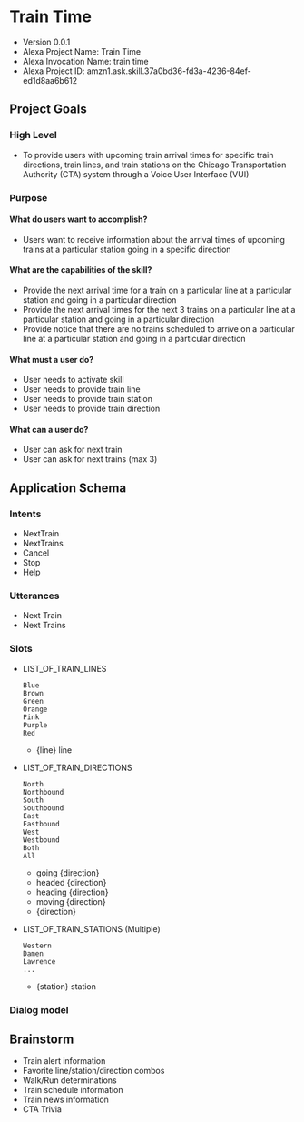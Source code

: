 # Train Time

* Version 0.0.1
* Alexa Project Name: Train Time
* Alexa Invocation Name: train time
* Alexa Project ID: amzn1.ask.skill.37a0bd36-fd3a-4236-84ef-ed1d8aa6b612

## Project Goals

### High Level

* To provide users with upcoming train arrival times for specific train directions, train lines, and train stations on the Chicago Transportation Authority (CTA) system through a Voice User Interface (VUI)

### Purpose

#### What do users want to accomplish?

* Users want to receive information about the arrival times of upcoming trains at a particular station going in a specific direction

#### What are the capabilities of the skill?

* Provide the next arrival time for a train on a particular line at a particular station and going in a particular direction
* Provide the next arrival times for the next 3 trains on a particular line at a particular station and going in a particular direction
* Provide notice that there are no trains scheduled to arrive on a particular line at a particular station and going in a particular direction

#### What must a user do?

* User needs to activate skill
* User needs to provide train line
* User needs to provide train station
* User needs to provide train direction

#### What can a user do?

* User can ask for next train
* User can ask for next trains (max 3)

## Application Schema

### Intents

* NextTrain
* NextTrains
* Cancel
* Stop
* Help

### Utterances

* Next Train
* Next Trains

### Slots

* LIST_OF_TRAIN_LINES

  ```
  Blue
  Brown
  Green
  Orange
  Pink
  Purple
  Red
  ```
  - {line} line

* LIST_OF_TRAIN_DIRECTIONS

  ```
  North
  Northbound
  South
  Southbound
  East
  Eastbound
  West
  Westbound
  Both
  All
  ```
  - going {direction}
  - headed {direction}
  - heading {direction}
  - moving {direction}
  - {direction}

* LIST_OF_TRAIN_STATIONS (Multiple)

  ```
  Western
  Damen
  Lawrence
  ...
  ```
  - {station} station

### Dialog model

## Brainstorm

* Train alert information
* Favorite line/station/direction combos
* Walk/Run determinations
* Train schedule information
* Train news information
* CTA Trivia
